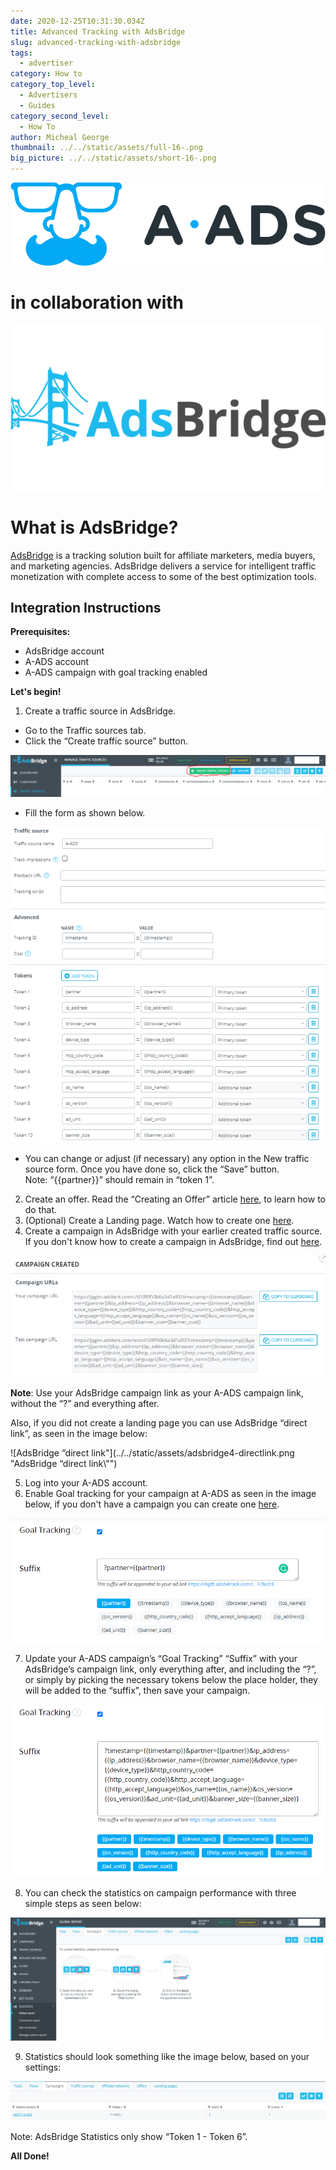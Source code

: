 ```yaml
---
date: 2020-12-25T10:31:30.034Z
title: Advanced Tracking with AdsBridge
slug: advanced-tracking-with-adsbridge
tags:
  - advertiser
category: How to
category_top_level:
  - Advertisers
  - Guides
category_second_level:
  - How To
author: Micheal George
thumbnail: ../../static/assets/full-16-.png
big_picture: ../../static/assets/short-16-.png
---
```

![A-ADS logo](../../static/assets/a-ads-logo.png "A-ADS logo")

# in collaboration with

![AdsBridge Logo](../../static/assets/adsbridge-logo.png "AdsBridge Logo")

# What is AdsBridge?

[AdsBridge](https://www.adsbridge.com/) is a tracking solution built for affiliate marketers, media buyers, and marketing agencies. AdsBridge delivers a service for intelligent traffic monetization with complete access to some of the best optimization tools.

## Integration Instructions

**Prerequisites:**

* AdsBridge account
* A-ADS account
* A-ADS campaign with goal tracking enabled

**Let's begin!**

1. Create a traffic source in AdsBridge.

* Go to the Traffic sources tab.
* Click the “Create traffic source” button.

![AdsBridge: Create new traffic source](../../static/assets/adsbridge1-source.png "AdsBridge: Create new traffic source")

* Fill the form as shown below.

![AdsBridge: New traffic source tokens](../../static/assets/adsbridge2-traffic-source.png "AdsBridge: New traffic source tokens")

* You can change or adjust (if necessary) any option in the New traffic source form. Once you have done so, click the “Save” button. \
  Note: “{{partner}}” should remain in “token 1”.

2. Create an offer. Read the “Creating an Offer” article [here](https://www.adsbridge.com/guide/create-offer/), to learn how to do that.
3. (Optional) Create a Landing page. Watch how to create one [here](https://www.youtube.com/watch?v=7FLHUU1eyng).
4. Create a campaign in AdsBridge with your earlier created traffic source. If you don't know how to create a campaign in AdsBridge, find out [here](https://www.adsbridge.com/guide/create-campaign/).

![AdsBridge: New campaign created](../../static/assets/adsbridge3-campaign-created.png "AdsBridge: New campaign created")

**Note**: Use your AdsBridge campaign link as your A-ADS campaign link, without the “?” and everything after.

Also, if you did not create a landing page you can use AdsBridge “direct link”, as seen in the image below:

![AdsBridge “direct link"](../../static/assets/adsbridge4-directlink.png "AdsBridge “direct link\\"")

5. Log into your A-ADS account.
6. Enable Goal tracking for your campaign at A-ADS as seen in the image below, if you don't have a campaign you can create one [here](https://a-ads.com/campaigns/new).

![A-ADS: Goal Tracking](../../static/assets/adsbridge51-goaltracking.png "A-ADS: Goal Tracking")

7. Update your A-ADS campaign’s “Goal Tracking” “Suffix” with your AdsBridge’s campaign link, only everything after, and including the “?”, or simply by picking the necessary tokens below the place holder, they will be added to the “suffix”, then save your campaign.

![A-ADS: Goal Tracking Suffix](../../static/assets/adsbridge52-goaltracking.png "A-ADS: Goal Tracking Suffix")

8. You can check the statistics on campaign performance with three simple steps as seen below:

![AdsBridge reports](../../static/assets/adsbridge6-report.png "AdsBridge reports")

9. Statistics should look something like the image below, based on your settings:

![AdsBridge campaign Statistics](../../static/assets/adsbridge7-statistics.png "AdsBridge campaign Statistics")

Note: AdsBridge Statistics only show “Token 1 - Token 6”.

**All Done!**